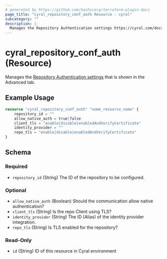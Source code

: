 ```yaml
---
# generated by https://github.com/hashicorp/terraform-plugin-docs
page_title: "cyral_repository_conf_auth Resource - cyral"
subcategory: ""
description: |-
  Manages the Repository Authentication settings https://cyral.com/docs/manage-repositories/repo-advanced-settings/#authentication that is shown in the Advanced tab.
---
```


# cyral_repository_conf_auth (Resource)

Manages the [Repository Authentication settings](https://cyral.com/docs/manage-repositories/repo-advanced-settings/#authentication) that is shown in the Advanced tab.

## Example Usage

```terraform
resource "cyral_repository_conf_auth" "some_resource_name" {
    repository_id = ""
    allow_native_auth = true|false
    client_tls = "enable|disable|enabledAndVerifyCertificate"
    identity_provider = ""
    repo_tls = "enable|disable|enabledAndVerifyCertificate"
}
```

<!-- schema generated by tfplugindocs -->

## Schema

### Required

- `repository_id` (String) The ID of the repository to be configured.

### Optional

- `allow_native_auth` (Boolean) Should the communication allow native authentication?
- `client_tls` (String) Is the repo Client using TLS?
- `identity_provider` (String) The ID (Alias) of the identity provider integration.
- `repo_tls` (String) Is TLS enabled for the repository?

### Read-Only

- `id` (String) ID of this resource in Cyral environment
